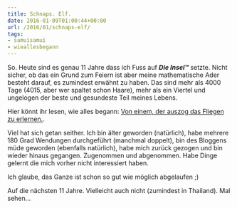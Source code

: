 ```yaml
---
title: Schnaps. Elf.
date: 2016-01-09T01:00:44+00:00
url: /2016/01/schnaps-elf/
tags:
- samuisamui
- wieallesbegann
---
```


So. Heute sind es genau 11 Jahre dass ich Fuss auf _**Die Insel™**_ setzte. Nicht sicher, ob das ein Grund zum Feiern ist aber meine mathematische Ader besteht darauf, es zumindest erwähnt zu haben. Das sind mehr als 4000 Tage (4015, aber wer spaltet schon Haare), mehr als ein Viertel und ungelogen der beste und gesundeste Teil meines Lebens.

Hier könnt ihr lesen, wie alles begann: [Von einem, der auszog das Fliegen zu erlernen.](/2005/01/von-einem-der-auszog-das-fliegen-zu-erlernen/).

Viel hat sich getan seither. Ich bin älter geworden (natürlich), habe mehrere 180 Grad Wendungen durchgeführt (manchmal doppelt), bin des Bloggens müde geworden (ebenfalls natürlich), habe mich zurück gezogen und bin wieder hinaus gegangen. Zugenommen und abgenommen. Habe Dinge gelernt die mich vorher nicht interessiert haben.

Ich glaube, das Ganze ist schon so gut wie möglich abgelaufen ;)

Auf die nächsten 11 Jahre. Vielleicht auch nicht (zumindest in Thailand). Mal sehen...
